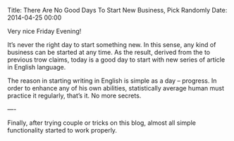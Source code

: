 Title: There Are No Good Days To Start New Business, Pick Randomly
Date: 2014-04-25 00:00

Very nice Friday Evening!

It’s never the right day to start something new. In this sense, any kind of business can be started at any time. As the result, derived from the to previous trow claims, today is a good day to start with new series of article in English language.

The reason in starting writing in English is simple as a day – progress. In order to enhance any of his own abilities, statistically average human must practice it regularly, that’s it. No more secrets.

—-

Finally, after trying couple or tricks on this blog, almost all simple functionality started to work properly.